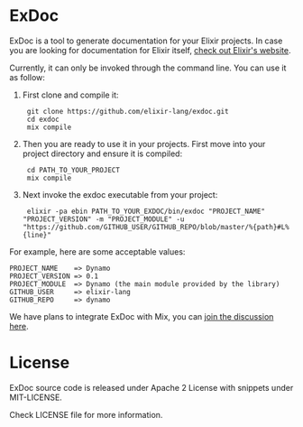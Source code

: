 # ExDoc

ExDoc is a tool to generate documentation for your Elixir projects. In case you are looking for documentation for Elixir itself, [check out Elixir's website](http://elixir-lang.org/).

Currently, it can only be invoked through the command line. You can use it as follow:

1. First clone and compile it:

        git clone https://github.com/elixir-lang/exdoc.git
        cd exdoc
        mix compile

2. Then you are ready to use it in your projects. First move into your project directory and ensure it is compiled:

        cd PATH_TO_YOUR_PROJECT
        mix compile

3. Next invoke the exdoc executable from your project:

        elixir -pa ebin PATH_TO_YOUR_EXDOC/bin/exdoc "PROJECT_NAME" "PROJECT_VERSION" -m "PROJECT_MODULE" -u "https://github.com/GITHUB_USER/GITHUB_REPO/blob/master/%{path}#L%{line}"

For example, here are some acceptable values:

    PROJECT_NAME    => Dynamo
    PROJECT_VERSION => 0.1
    PROJECT_MODULE  => Dynamo (the main module provided by the library)
    GITHUB_USER     => elixir-lang
    GITHUB_REPO     => dynamo

We have plans to integrate ExDoc with Mix, you can [join the discussion here](https://github.com/elixir-lang/exdoc/issues/16).

# License

ExDoc source code is released under Apache 2 License with snippets under MIT-LICENSE.

Check LICENSE file for more information.